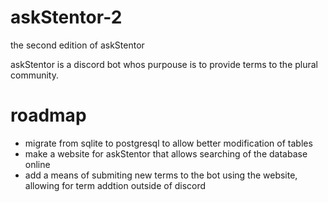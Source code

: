 # askStentor-2
the second edition of askStentor

askStentor is a discord bot whos purpouse is to provide terms to the plural community.

# roadmap
- migrate from sqlite to postgresql to allow better modification of tables
- make a website for askStentor that allows searching of the database online
- add a means of submiting new terms to the bot using the website, allowing for term addtion outside of discord
